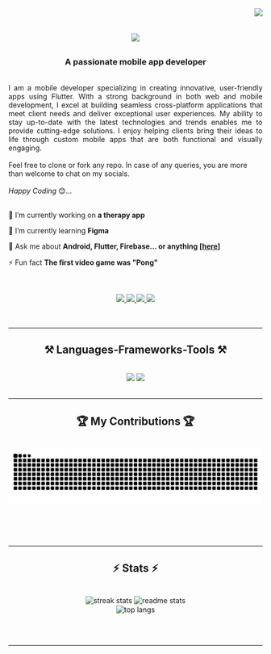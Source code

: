 <img align="right" src="https://visitor-badge.laobi.icu/badge?page_id=mukwambo.mukwambo" />

<h1 align="center">
    <img src="https://readme-typing-svg.herokuapp.com/?font=Righteous&size=35&center=true&vCenter=true&width=500&height=70&duration=4000&lines=Hello+There!+👋;+I'm+Brian+Mukwambo!;" />
</h1>

<h3 align="center">A passionate mobile app developer</h3>

<br/>

<div align="justify">
I am a mobile developer specializing in creating innovative, user-friendly apps using Flutter. With a strong background in both web and mobile development, I excel at building seamless cross-platform applications that meet client needs and deliver exceptional user experiences. My ability to stay up-to-date with the latest technologies and trends enables me to provide cutting-edge solutions. I enjoy helping clients bring their ideas to life through custom mobile apps that are both functional and visually engaging.</div>
<div>
<br/>
Feel free to clone or fork any repo. In case of any queries, you are more than welcome to chat on my socials.</div>
<br/>
<div>
<i>Happy Coding</i> 😊...
 </div>

<br/>

<div align="justify">
  
 🔭 I’m currently working on **a therapy app**
 
 🌱 I’m currently learning **Figma**

💬 Ask me about **Android, Flutter, Firebase... or anything [<a href="https://github.com/mukwambo/mukwambo/issues/new"><b>here</b></a>]**

⚡ Fun fact **The first video game was "Pong"**

 </div>
 <br/>
 <br/>
 
<div align="center"> 
  <a href="mailto:obrianmukwambo@gmail.com">
    <img src="https://img.shields.io/badge/Gmail-333333?style=for-the-badge&logo=gmail&logoColor=red" />
  </a>
  <a href="https://linkedin.com/in/brian-mukwambo-80b685268/" target="_blank">
    <img src="https://img.shields.io/badge/LinkedIn-0077B5?style=for-the-badge&logo=linkedin&logoColor=white" />
  </a>
  <a href="https://instagram.com/_mukwambo_/">
    <img src="https://img.shields.io/badge/Instagram-E4405F?style=for-the-badge&logo=instagram&logoColor=white" />
  </a>
  <a href="#">
     <img src="https://img.shields.io/badge/Portfolio-FF5722?style=for-the-badge&logo=todoist&logoColor=white" /> 
  </a>
</div>
<br/>
<br/>

 <hr/>
 
<h2 align="center">⚒️ Languages-Frameworks-Tools ⚒️</h2>
<br/>
<div align="center">
    <img src="https://skillicons.dev/icons?i=androidstudio,flutter,dart,java,kotlin,firebase,html,css,javascript,typescript,python" />
    <img src="https://skillicons.dev/icons?i=vscode,github,figma,git,linux,ubuntu,pycharm,idea,vim" /><br>
</div>

<br/>
<hr/>

<div align="center">
  <h2>🏆 My Contributions 🏆</h2>
  <br>
  <img alt="snake eating my contributions" src="https://raw.githubusercontent.com/mukwambo/mukwambo/output/github-contribution-grid-snake.svg" />
  
  <br/><br/><br/>
</div>

<hr/>

<h2 align="center">⚡ Stats ⚡</h2>
<br>
<div align=center>
  <img width=390 src="https://streak-stats.demolab.com/?user=mukwambo&count_private=true&theme=react&border_radius=10" alt="streak stats"/>
  <img width=390 src="https://github-readme-stats.vercel.app/api?username=mukwambo&count_private=true&show_icons=true&theme=react&rank_icon=github&border_radius=10" alt="readme stats" />
  <br/>
  <img width=325 align="center" src="https://github-readme-stats.vercel.app/api/top-langs/?username=mukwambo&hide=HTML&langs_count=8&layout=compact&theme=react&border_radius=10&size_weight=0.5&count_weight=0.5&exclude_repo=github-readme-stats" alt="top langs" />
</div>

<br/><br/>

<hr/>

<br/>

